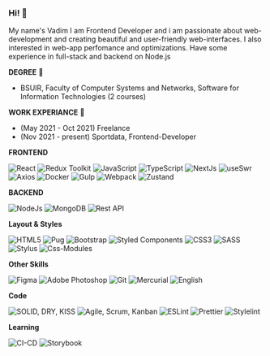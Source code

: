 ### Hi! 👋 

My name's Vadim
I am Frontend Developer and i am passionate about web-development and
creating  beautiful and user-friendly web-interfaces.
I also interested in web-app perfomance and optimizations.
Have some experience in full-stack and backend on Node.js


**DEGREE** 📖
- BSUIR, Faculty of Computer Systems and Networks, Software for Information Technologies (2 courses)


**WORK EXPERIANCE** 🏢
- (May 2021 - Oct 2021) Freelance
- (Nov 2021 - present) Sportdata, Frontend-Developer 


**FRONTEND**

![React](https://user-images.githubusercontent.com/65256109/230637695-46b5caf6-bd06-47b3-835b-428d4f531493.png)
![Redux Toolkit](https://user-images.githubusercontent.com/65256109/230636351-6c792db9-4a46-4d83-a9e8-d104c51fadf6.png)
![JavaScript](https://user-images.githubusercontent.com/65256109/230636347-8ab836e8-cb0d-4aed-b960-8d2811cd7f0a.png)
![TypeScript](https://user-images.githubusercontent.com/65256109/230636355-7fbb7584-3666-461a-8a63-516417f33152.png)
![NextJs](https://user-images.githubusercontent.com/65256109/230636348-b5259dfa-465a-4d6c-bcf4-4264e7eafb1b.png)
![useSwr](https://user-images.githubusercontent.com/65256109/230636358-c93db7aa-04c6-413e-88ba-d68653c0a433.png)
![Axios](https://user-images.githubusercontent.com/65256109/230636342-d88f7aca-3074-4311-a9d7-b839e8fcef4f.png)
![Docker](https://user-images.githubusercontent.com/65256109/230636343-031578f0-c277-401d-8ec3-9ee5c9043524.png)
![Gulp](https://user-images.githubusercontent.com/65256109/230636346-b33f057e-3ae2-4a60-bd9e-ff6fa6e3768f.png)
![Webpack](https://user-images.githubusercontent.com/65256109/230636360-a054a2e9-b496-44f7-a7d9-6c970f002361.png)
![Zustand](https://user-images.githubusercontent.com/65256109/230636362-9209b8cf-4bf5-4621-b044-7472f74c760f.png)


**BACKEND**

![NodeJs](https://user-images.githubusercontent.com/65256109/230636801-68d5812e-3411-4fc4-a553-03fca2ff5a95.png)
![MongoDB](https://user-images.githubusercontent.com/65256109/230636798-6939decd-6c83-4407-ba65-e156f466bc1d.png)
![Rest API](https://user-images.githubusercontent.com/65256109/230636803-48456f19-4bf0-43dd-b40c-eaf84e83b711.png)

**Layout &  Styles**

![HTML5](https://user-images.githubusercontent.com/65256109/230636914-bdac0cf0-34ae-41d2-93e3-c5d979f43630.png)
![Pug](https://user-images.githubusercontent.com/65256109/230636916-33bfbb73-60c3-4320-a7bb-c2d75a451803.png)
![Bootstrap](https://user-images.githubusercontent.com/65256109/230636907-30c46c73-8ec0-40db-bdac-000fd211966c.png)
![Styled Components](https://user-images.githubusercontent.com/65256109/230636918-c0b1dd1b-66d6-4369-ae7a-7eba51b36517.png)
![CSS3](https://user-images.githubusercontent.com/65256109/230636909-b71abf64-edc3-457c-8c2e-03e5ef417151.png)
![SASS](https://user-images.githubusercontent.com/65256109/230636917-d4485591-d34a-4f51-aef2-6c126e95350f.png)
![Stylus](https://user-images.githubusercontent.com/65256109/230636920-b75e0e18-0f89-46f0-8252-f0815a89f44f.png)
![Css-Modules](https://user-images.githubusercontent.com/65256109/230636911-6b9393c7-f9b8-4d78-b8d8-93720d8be5b1.png)

**Other Skills**

![Figma](https://user-images.githubusercontent.com/65256109/230637174-d325d814-2dff-4850-ac16-18abd49acbc3.png)
![Adobe Photoshop](https://user-images.githubusercontent.com/65256109/230637167-49d67eba-aaf7-4b43-8fc2-e6d656c15380.png)
![Git](https://user-images.githubusercontent.com/65256109/230637179-8cbb309c-d3b9-4b0f-b1ac-f13c2f7e182f.png)
![Mercurial](https://user-images.githubusercontent.com/65256109/230637183-2d2457af-5e51-4f13-929f-2efe8fbe2a6b.png)
![English](https://user-images.githubusercontent.com/65256109/230637170-d2f85fe6-79ec-4eaa-9465-c08847624c62.png)

**Code**

![SOLID, DRY, KISS](https://user-images.githubusercontent.com/65256109/230637497-0fc9cfd3-0646-4700-874a-4b0169829991.png)
![Agile, Scrum, Kanban](https://user-images.githubusercontent.com/65256109/230637485-f0f759ca-ceb0-4a26-899e-2307084dc239.png)
![ESLint](https://user-images.githubusercontent.com/65256109/230637489-ca06ab92-1216-44de-9f8b-37ec9f1c4f56.png)
![Prettier](https://user-images.githubusercontent.com/65256109/230637493-b16147a5-c389-4618-8be5-a02de51acfbf.png)
![Stylelint](https://user-images.githubusercontent.com/65256109/230637498-a3ec2b5b-13aa-41a5-aea7-c0481daed2c8.png)

**Learning**

![CI-CD](https://user-images.githubusercontent.com/65256109/230637409-58966e1e-b221-4cba-b3a0-8ee098b766c0.png)
![Storybook](https://user-images.githubusercontent.com/65256109/230637411-eace3e2a-93ad-4da6-8e17-6c3f5c51e813.png)










